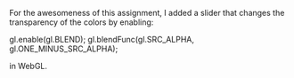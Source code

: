 For the awesomeness of this assignment, I added a slider that changes the transparency of the colors by enabling:

gl.enable(gl.BLEND);
gl.blendFunc(gl.SRC_ALPHA, gl.ONE_MINUS_SRC_ALPHA);

in WebGL.